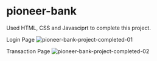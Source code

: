 # pioneer-bank

Used HTML, CSS and Javasciprt to complete this project.

Login Page
![pioneer-bank-project-completed-01](https://user-images.githubusercontent.com/55896761/175921187-a00146f2-3d1f-44ea-94a0-bdbe6707ec71.png)

Transaction Page
![pioneer-bank-project-completed-02](https://user-images.githubusercontent.com/55896761/175921250-49232aee-64d7-4c23-ab78-2a2334ae3036.png)
